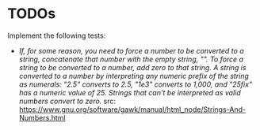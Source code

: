 # TODOs

Implement the following tests:

- _If, for some reason, you need to force a number to be converted to a string, concatenate that number with the empty string, "". To force a string to be converted to a number, add zero to that string. A string is converted to a number by interpreting any numeric prefix of the string as numerals: "2.5" converts to 2.5, "1e3" converts to 1,000, and "25fix" has a numeric value of 25. Strings that can’t be interpreted as valid numbers convert to zero._
src: https://www.gnu.org/software/gawk/manual/html_node/Strings-And-Numbers.html
